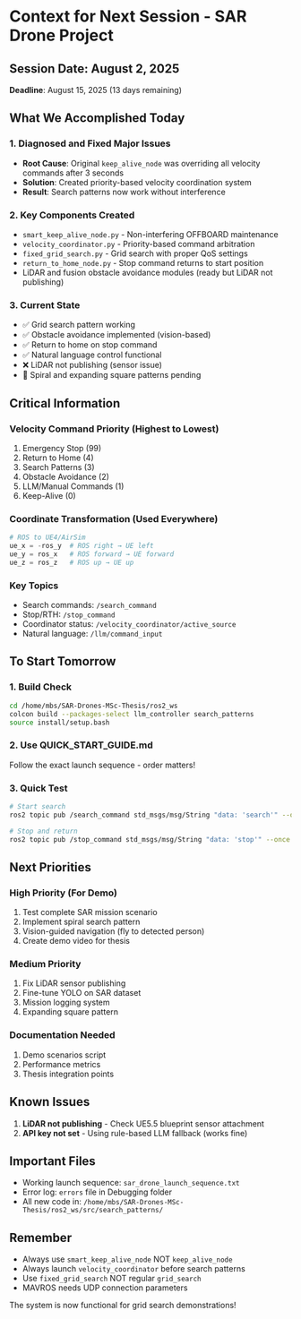 # Context for Next Session - SAR Drone Project

## Session Date: August 2, 2025
**Deadline**: August 15, 2025 (13 days remaining)

## What We Accomplished Today

### 1. Diagnosed and Fixed Major Issues
- **Root Cause**: Original `keep_alive_node` was overriding all velocity commands after 3 seconds
- **Solution**: Created priority-based velocity coordination system
- **Result**: Search patterns now work without interference

### 2. Key Components Created
- `smart_keep_alive_node.py` - Non-interfering OFFBOARD maintenance
- `velocity_coordinator.py` - Priority-based command arbitration
- `fixed_grid_search.py` - Grid search with proper QoS settings
- `return_to_home_node.py` - Stop command returns to start position
- LiDAR and fusion obstacle avoidance modules (ready but LiDAR not publishing)

### 3. Current State
- ✅ Grid search pattern working
- ✅ Obstacle avoidance implemented (vision-based)
- ✅ Return to home on stop command
- ✅ Natural language control functional
- ❌ LiDAR not publishing (sensor issue)
- 🔄 Spiral and expanding square patterns pending

## Critical Information

### Velocity Command Priority (Highest to Lowest)
1. Emergency Stop (99)
2. Return to Home (4)
3. Search Patterns (3)
4. Obstacle Avoidance (2)
5. LLM/Manual Commands (1)
6. Keep-Alive (0)

### Coordinate Transformation (Used Everywhere)
```python
# ROS to UE4/AirSim
ue_x = -ros_y  # ROS right → UE left
ue_y = ros_x   # ROS forward → UE forward
ue_z = ros_z   # ROS up → UE up
```

### Key Topics
- Search commands: `/search_command`
- Stop/RTH: `/stop_command`
- Coordinator status: `/velocity_coordinator/active_source`
- Natural language: `/llm/command_input`

## To Start Tomorrow

### 1. Build Check
```bash
cd /home/mbs/SAR-Drones-MSc-Thesis/ros2_ws
colcon build --packages-select llm_controller search_patterns
source install/setup.bash
```

### 2. Use QUICK_START_GUIDE.md
Follow the exact launch sequence - order matters!

### 3. Quick Test
```bash
# Start search
ros2 topic pub /search_command std_msgs/msg/String "data: 'search'" --once

# Stop and return
ros2 topic pub /stop_command std_msgs/msg/String "data: 'stop'" --once
```

## Next Priorities

### High Priority (For Demo)
1. Test complete SAR mission scenario
2. Implement spiral search pattern
3. Vision-guided navigation (fly to detected person)
4. Create demo video for thesis

### Medium Priority
1. Fix LiDAR sensor publishing
2. Fine-tune YOLO on SAR dataset
3. Mission logging system
4. Expanding square pattern

### Documentation Needed
1. Demo scenarios script
2. Performance metrics
3. Thesis integration points

## Known Issues
1. **LiDAR not publishing** - Check UE5.5 blueprint sensor attachment
2. **API key not set** - Using rule-based LLM fallback (works fine)

## Important Files
- Working launch sequence: `sar_drone_launch_sequence.txt`
- Error log: `errors` file in Debugging folder
- All new code in: `/home/mbs/SAR-Drones-MSc-Thesis/ros2_ws/src/search_patterns/`

## Remember
- Always use `smart_keep_alive_node` NOT `keep_alive_node`
- Always launch `velocity_coordinator` before search patterns
- Use `fixed_grid_search` NOT regular `grid_search`
- MAVROS needs UDP connection parameters

The system is now functional for grid search demonstrations!